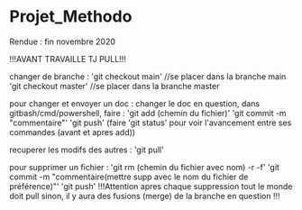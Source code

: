 # Projet_Methodo
Rendue : fin novembre 2020

!!!AVANT TRAVAILLE TJ PULL!!!

changer de branche :
'git checkout main'   //se placer dans la branche main
'git checkout master' //se placer dans la branche master

pour changer et envoyer un doc :
changer le doc en question,
dans gitbash/cmd/powershell, faire : 
'git add (chemin du fichier)'
'git commit -m "commentaire"'
'git push'
(faire 'git status' pour voir l'avancement entre ses commandes (avant et apres add))

recuperer les modifs des autres :
'git pull'

pour supprimer un fichier :
'git rm (chemin du fichier avec nom) -r -f'
'git commit -m "commentaire(mettre supp avec le nom du fichier de préférence)"'
'git push'
!!!Attention apres chaque suppression tout le monde doit pull sinon,
il y aura des fusions (merge) de la branche en question !!!
